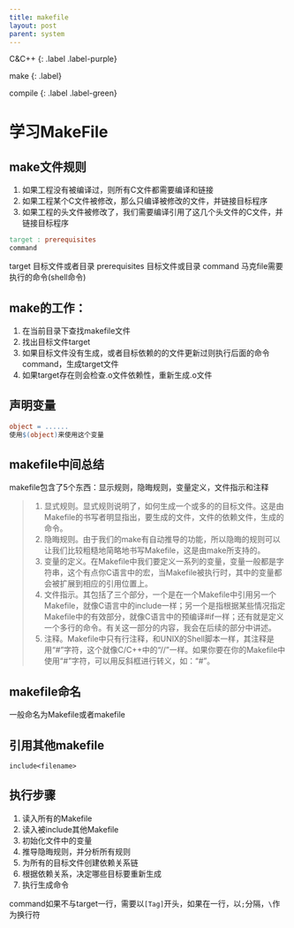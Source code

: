 ```yaml
---
title: makefile
layout: post
parent: system
---
```


C&C++
{: .label .label-purple}

make
{: .label}

compile
{: .label .label-green}

# 学习MakeFile

## make文件规则

1. 如果工程没有被编译过，则所有C文件都需要编译和链接  
2. 如果工程某个C文件被修改，那么只编译被修改的文件，并链接目标程序  
3. 如果工程的头文件被修改了，我们需要编译引用了这几个头文件的C文件，并链接目标程序  

```makefile
target : prerequisites
command
```

target 目标文件或者目录
prerequisites 目标文件或目录
command 马克file需要执行的命令(shell命令)

## make的工作：

1. 在当前目录下查找makefile文件  
2. 找出目标文件target  
3. 如果目标文件没有生成，或者目标依赖的的文件更新过则执行后面的命令command，生成target文件  
4. 如果target存在则会检查.o文件依赖性，重新生成.o文件  

## 声明变量

```makefile
object = ......
使用$(object)来使用这个变量
```
## makefile中间总结

makefile包含了5个东西：显示规则，隐晦规则，变量定义，文件指示和注释

> 1. 显式规则。显式规则说明了，如何生成一个或多的的目标文件。这是由Makefile的书写者明显指出，要生成的文件，文件的依赖文件，生成的命令。  
> 2. 隐晦规则。由于我们的make有自动推导的功能，所以隐晦的规则可以让我们比较粗糙地简略地书写Makefile，这是由make所支持的。  
> 3. 变量的定义。在Makefile中我们要定义一系列的变量，变量一般都是字符串，这个有点你C语言中的宏，当Makefile被执行时，其中的变量都会被扩展到相应的引用位置上。  
> 4. 文件指示。其包括了三个部分，一个是在一个Makefile中引用另一个Makefile，就像C语言中的include一样；另一个是指根据某些情况指定Makefile中的有效部分，就像C语言中的预编译#if一样；还有就是定义一个多行的命令。有关这一部分的内容，我会在后续的部分中讲述。  
> 5.  注释。Makefile中只有行注释，和UNIX的Shell脚本一样，其注释是用“#”字符，这个就像C/C++中的“//”一样。如果你要在你的Makefile中使用“#”字符，可以用反斜框进行转义，如：“\#”。  

## makefile命名

一般命名为Makefile或者makefile

## 引用其他makefile

`include<filename>`

## 执行步骤

1. 读入所有的Makefile  
2. 读入被include其他Makefile  
3. 初始化文件中的变量  
4. 推导隐晦规则，并分析所有规则  
5. 为所有的目标文件创建依赖关系链  
6. 根据依赖关系，决定哪些目标要重新生成  
7. 执行生成命令  

command如果不与target一行，需要以`[Tag]`开头，如果在一行，以`;`分隔，`\`作为换行符  







